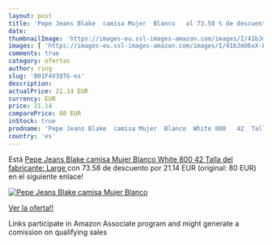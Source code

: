 ```yaml
---
layout: post
title: 'Pepe Jeans Blake  camisa Mujer  Blanco   al 73.58 % de descuento'
date: 
thumbnailImage: 'https://images-eu.ssl-images-amazon.com/images/I/41bJmU6xX-L._SL200_.jpg'
images: [ 'https://images-eu.ssl-images-amazon.com/images/I/41bJmU6xX-L._SL200_.jpg' ]
comments: true
category: ofertas
author: ring
slug: 'B01F4V3QTG-es'
description:
actualPrice: 21.14 EUR
currency: EUR
price: 21.14
comparePrice: 80 EUR
inStock: true
prodname: 'Pepe Jeans Blake  camisa Mujer  Blanco  White 800   42  Talla del fabricante: Large '
country: 'es'
---
```


Está [Pepe Jeans Blake  camisa Mujer  Blanco  White 800   42  Talla del fabricante: Large ](https://www.amazon.es/dp/B01F4V3QTG/?tag=tolees-21) con 73.58 de descuento por 21.14 EUR (original: 80 EUR) en el siguiente enlace!

[![Pepe Jeans Blake  camisa Mujer  Blanco  ](https://images-eu.ssl-images-amazon.com/images/I/41bJmU6xX-L._SL200_.jpg)](https://www.amazon.es/dp/B01F4V3QTG/?tag=tolees-21)

[Ver la oferta!!](https://www.amazon.es/dp/B01F4V3QTG/?tag=tolees-21)

Links participate in Amazon Associate program and might generate a comission on qualifying sales


